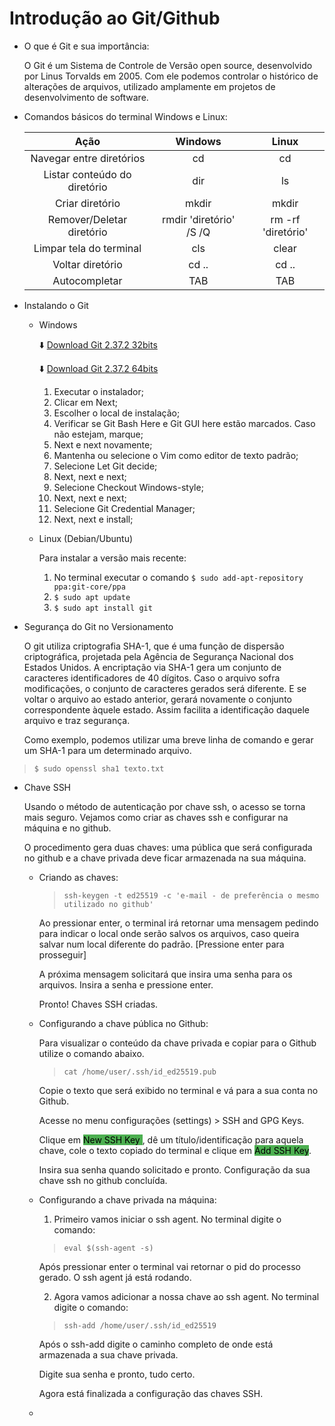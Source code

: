 # Introdução ao Git/Github

 - O que é Git e sua importância:

   O Git é um Sistema de Controle de Versão open source, desenvolvido por Linus Torvalds em 2005. Com ele podemos controlar o histórico de alterações de arquivos, utilizado amplamente em projetos de desenvolvimento de software.

- Comandos básicos do terminal Windows e Linux:

  |             Ação             |         Windows         |       Linux        |
  | :--------------------------: | :---------------------: | :----------------: |
  |   Navegar entre diretórios   |           cd            |         cd         |
  | Listar conteúdo do diretório |           dir           |         ls         |
  |       Criar diretório        |          mkdir          |       mkdir        |
  |  Remover/Deletar diretório   | rmdir 'diretório' /S /Q | rm -rf 'diretório' |
  |   Limpar tela do terminal    |           cls           |       clear        |
  |       Voltar diretório       |          cd ..          |       cd ..        |
  |        Autocompletar         |           TAB           |        TAB         |



- Instalando o Git

  - Windows

    :arrow_down: [Download Git 2.37.2 32bits](https://github.com/git-for-windows/git/releases/download/v2.37.2.windows.2/Git-2.37.2.2-32-bit.exe)

    :arrow_down: [Download Git 2.37.2 64bits](https://github.com/git-for-windows/git/releases/download/v2.37.2.windows.2/Git-2.37.2.2-64-bit.exe)

    

    1. Executar o instalador;
    2. Clicar em Next;
    3. Escolher o local de instalação;
    4. Verificar se Git Bash Here e Git GUI here estão marcados. Caso não estejam, marque;
    5. Next e next novamente;
    6. Mantenha ou selecione o Vim como editor de texto padrão;
    7. Selecione Let Git decide;
    8. Next, next e next;
    9. Selecione Checkout Windows-style;
    10. Next, next e next;
    11. Selecione Git Credential Manager;
    12. Next, next e install;

  

  - Linux (Debian/Ubuntu)

    Para instalar a versão mais recente:

    1. No terminal executar o comando `$ sudo add-apt-repository ppa:git-core/ppa`
    2. `$ sudo apt update`
    3. `$ sudo apt install git`



- Segurança do Git no Versionamento

  <p> O git utiliza criptografia SHA-1, que é uma função de dispersão criptográfica, projetada pela Agência de Segurança Nacional dos Estados Unidos. A encriptação via SHA-1 gera um conjunto de caracteres identificadores de 40 dígitos. Caso o arquivo sofra modificações, o conjunto de caracteres gerados será diferente. E se voltar o arquivo ao estado anterior, gerará novamente o conjunto correspondente àquele estado. Assim facilita a identificação daquele arquivo e traz segurança.</p>

  <p>Como exemplo, podemos utilizar uma breve linha de comando e gerar um SHA-1 para um determinado arquivo.</p>

> `$ sudo openssl sha1 texto.txt`

- Chave SSH

  Usando o método de autenticação por chave ssh, o acesso se torna mais seguro. Vejamos como criar as chaves ssh e configurar na máquina e no github.

  O procedimento gera duas chaves: uma pública que será configurada no github e a chave privada deve ficar armazenada na sua máquina.

  - Criando as chaves:

    > `ssh-keygen -t ed25519 -c 'e-mail - de preferência o mesmo utilizado no github'`

    Ao pressionar enter, o terminal irá retornar uma mensagem pedindo para indicar o local onde serão salvos os arquivos, caso queira salvar num local diferente do padrão. [Pressione enter para prosseguir]

    A próxima mensagem solicitará que insira uma senha para os arquivos. Insira a senha e pressione enter.

    Pronto! Chaves SSH criadas.

  - Configurando a chave pública no Github:

    Para visualizar o conteúdo da chave privada e copiar para o Github utilize o comando abaixo.

    > `cat /home/user/.ssh/id_ed25519.pub`

    Copie o texto que será exibido no terminal e vá para a sua conta no Github.

    Acesse no menu configurações (settings) > SSH and GPG Keys.

    Clique em <mark style="background-color:#4caf50">New SSH Key </mark>, dê um título/identificação para aquela chave, cole o texto copiado do terminal e clique em <mark style="background-color:#4caf50">Add SSH Key</mark>.

    Insira sua senha quando solicitado e pronto. Configuração da sua chave ssh no github concluída.

  - Configurando a chave privada na máquina:

    1. Primeiro vamos iniciar o ssh agent. No terminal digite o comando:

    > `eval $(ssh-agent -s)`

    Após pressionar enter o terminal vai retornar o pid do processo gerado. O ssh agent já está rodando.

    2. Agora vamos adicionar a nossa chave ao ssh agent. No terminal digite o comando:

    > `ssh-add /home/user/.ssh/id_ed25519`

    Após o ssh-add digite o caminho completo de onde está armazenada a sua chave privada. 

    Digite sua senha e pronto, tudo certo.

    Agora está finalizada a configuração das chaves SSH.

  - 